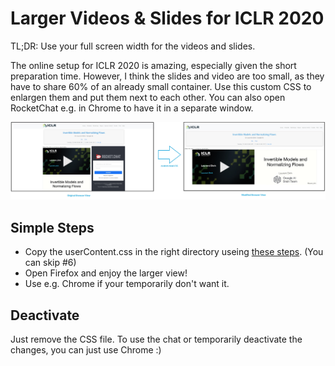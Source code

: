 # Larger Videos & Slides for ICLR 2020

TL;DR: Use your full screen width for the videos and slides.

The online setup for ICLR 2020 is amazing, especially given the short preparation time. However, I think the slides and video are too small, as they have to share 60% of an already small container. Use this custom CSS to enlargen them and put them next to each other. You can also open RocketChat e.g. in Chrome to have it in a separate window.


![Demo](/demo.jpg)


## Simple Steps
- Copy the userContent.css in the right directory useing [these steps](https://davidwalsh.name/firefox-user-stylesheet). (You can skip #6)
- Open Firefox and enjoy the larger view!
- Use e.g. Chrome if your temporarily don't want it.

## Deactivate
Just remove the CSS file. To use the chat or temporarily deactivate the changes, you can just use Chrome :)
